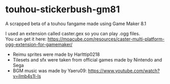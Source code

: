 # touhou-stickerbush-gm81
A scrapped beta of a touhou fangame made using Game Maker 8.1

I used an extension called caster.gex so you can play .ogg files.<br>
You can get it here: https://moacube.com/resources/caster-multi-platform-ogg-extension-for-gamemaker/

- Reimu sprites were made by Harlttip0218 <br>
- Tilesets and sfx were taken from official games made by Nintendo and Sega <br>
- BGM music was made by Yaeru09: https://www.youtube.com/watch?v=ilmb4s1I-ls <br>
